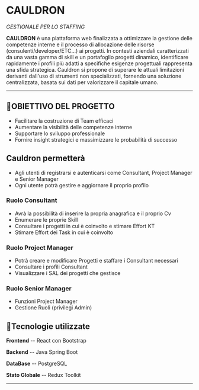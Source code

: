 # CAULDRON

_GESTIONALE PER LO STAFFING_


**CAULDRON** è una piattaforma web finalizzata a ottimizzare la gestione delle competenze interne e il processo di allocazione delle risorse (consulenti/developer/ETC...) ai progetti. 
In contesti aziendali caratterizzati da una vasta gamma di skill e un portafoglio progetti dinamico, identificare rapidamente i profili più adatti a specifiche esigenze progettuali rappresenta una sfida strategica. 
Cauldron si propone di superare le attuali limitazioni derivanti dall'uso di strumenti non specializzati, fornendo una soluzione centralizzata, basata sui dati per valorizzare il capitale umano.


---


## 🎯OBIETTIVO DEL PROGETTO

- Facilitare la costruzione di Team efficaci
- Aumentare la visibilità delle competenze interne
- Supportare lo sviluppo professionale
- Fornire insight strategici e massimizzare le probabilità di successo
  

## Cauldron permetterà
- Agli utenti di registrarsi e autenticarsi come Consultant, Project Manager e 
  Senior Manager
- Ogni utente potrà gestire e aggiornare il proprio profilo
  
   
### Ruolo Consultant
- Avrà la possibilità di inserire la propria anagrafica e il proprio Cv
- Enumerare le proprie Skill
- Consultare i progetti in cui è coinvolto e stimare Effort KT
- Stimare Effort dei Task in cui è coinvolto
  

### Ruolo Project Manager
- Potrà creare e modificare Progetti e staffare i Consultant necessari
- Consultare i profili Consultant
- Visualizzare i SAL dei progetti che gestisce
  

### Ruolo Senior Manager
- Funzioni Project Manager
- Gestione Ruoli (privilegi Admin)


## 🔧Tecnologie utilizzate

**Frontend** -- React con Bootstrap

**Backend** -- Java Spring Boot 

**DataBase** -- PostgreSQL

**Stato Globale** -- Redux Toolkit


---







